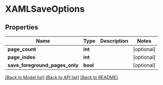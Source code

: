 # XAMLSaveOptions

## Properties
Name | Type | Description | Notes
------------ | ------------- | ------------- | -------------
**page_count** | **int** |  | [optional] 
**page_index** | **int** |  | [optional] 
**save_foreground_pages_only** | **bool** |  | [optional] 

[[Back to Model list]](../README.md#documentation-for-models) [[Back to API list]](../README.md#documentation-for-api-endpoints) [[Back to README]](../README.md)


